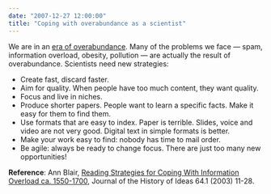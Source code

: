 ```yaml
---
date: "2007-12-27 12:00:00"
title: "Coping with overabundance as a scientist"
---
```




We are in an [era of overabundance](http://www.daniel-lemire.com/blog/archives/2007/07/13/on-overabundance-and-innovation/). Many of the problems we face &mdash; spam, information overload, obesity, pollution &mdash; are actually the result of overabundance.
Scientists need new strategies:

- Create fast, discard faster.
- Aim for quality. When people have too much content, they want quality.
- Focus and live in niches.
- Produce shorter papers. People want to learn a specific facts. Make it easy for them to find them.
- Use formats that are easy to index. Paper is terrible. Slides, voice and video are not very good. Digital text in simple formats is better.
- Make your work easy to find: nobody has time to mail order.
- Be agile: always be ready to change focus. There are just too many new opportunities!


__Reference__: Ann Blair, [Reading Strategies for Coping With Information Overload ca. 1550-1700](http://muse.jhu.edu/journals/journal_of_the_history_of_ideas/v064/64.1blair.html), Journal of the History of Ideas 64.1 (2003) 11-28.

